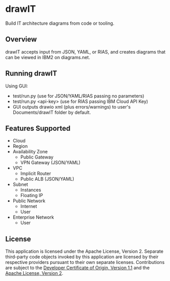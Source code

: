 # drawIT
Build IT architecture diagrams from code or tooling.

## Overview

drawIT accepts input from JSON, YAML, or RIAS, and creates diagrams that can be viewed in IBM2 on diagrams.net.

## Running drawIT

Using GUI:
- test/run.py  (use for JSON/YAML/RIAS passing no parameters) 
- test/run.py <api-key\>  (use for RIAS passing IBM Cloud API Key)
- GUI outputs drawio xml (plus errors/warnings) to user's Documents/drawIT folder by default.

<!--
2. Using NodeJS: 
- npm start 
- curl -X POST --data-binary @test/drawit.json.zip -H "Content-Type: application/zip" http://localhost:8080/drawit/<identifier\>
- curl returns drawio xml directly (plus errors/warnings).
3. Using Podman (or Docker):
- podman build . -t drawit
- podman run -p 41920:8080 -d drawit
- curl -X POST --data-binary @test/drawit.json.zip -H "Content-Type: application/zip" http://localhost:41920/drawit/<identifier\>
- curl returns drawio xml directly (plus errors/warnings).
-->

<!--
![drawIT Flow](/images/drawitFlow.png "DrawIT Flow")

## RIAS Steps

1. Create API Key if not already created:
- Login to [IBM Cloud Portal](https://cloud.ibm.com/).
- Go to **Manage** and select **Access (IAM)**.
- Go to **API keys** and select **Create an IBM Cloud API key**.
- Copy the API Key.
2. Convert RIAS to drawio file(s):
- Start **Draw IT** application.
- Copy API Key into **API Key** field.
- (Optional) Copy Account ID into **Account ID** field.
- Leave **YAML File** blank.
- Use default directory or click **Select Directory** to change directory.
- Select **Region**.
- Select **Detail Level**.
- Select **Diagram Type**.
- Select **File Organization**.
- Select **Generate**.
3. View in diagrams.net:
- Install and start [diagrams.net application]
(https://github.com/IBM/it-architecture-diagrams/releases).
- Click **Open Existing Diagram** and select a diagrams.net file.
-->

## Features Supported

- Cloud
- Region
- Availability Zone
  - Public Gateway
  - VPN Gateway (JSON/YAML)
- VPC
  - Implicit Router
  - Public ALB (JSON/YAML)
- Subnet
  - Instances
  - Floating IP
- Public Network
  - Internet
  - User
- Enterprise Network
  - User 

## License

This application is licensed under the Apache License, Version 2.  Separate third-party code objects invoked by this application are licensed by their respective providers pursuant to their own separate licenses.  Contributions are subject to the [Developer Certificate of Origin, Version 1.1](https://developercertificate.org/) and the [Apache License, Version 2](https://www.apache.org/licenses/LICENSE-2.0.txt).

